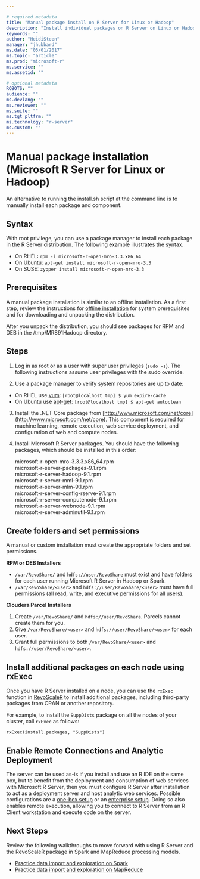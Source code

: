 ```yaml
---

# required metadata
title: "Manual package install on R Server for Linux or Hadoop"
description: "Install individual packages on R Server on Linux or Hadoop"
keywords: ""
author: "HeidiSteen"
manager: "jhubbard"
ms.date: "05/01/2017"
ms.topic: "article"
ms.prod: "microsoft-r"
ms.service: ""
ms.assetid: ""

# optional metadata
ROBOTS: ""
audience: ""
ms.devlang: ""
ms.reviewer: ""
ms.suite: ""
ms.tgt_pltfrm: ""
ms.technology: "r-server"
ms.custom: ""
---
```


# Manual package installation (Microsoft R Server for Linux or Hadoop)

An alternative to running the install.sh script at the command line is to manually install each package and component. 

## Syntax

With root privilege, you can use a package manager to install each package in the R Server distribution. The following example illustrates the syntax.

  + On RHEL: `rpm -i microsoft-r-open-mro-3.3.x86_64`     
  + On Ubuntu: `apt-get install microsoft-r-open-mro-3.3`  
  + On SUSE: `zypper install microsoft-r-open-mro-3.3`   

## Prerequisites

A manual package installation is similar to an offline installation. As a first step, review the instructions for [offline installation](rserver-install-hadoop-offline.md) for system prerequisites and for downloading and unpacking the distribution.

After you unpack the distribution, you should see packages for RPM and DEB in the /tmp/MRS91Hadoop directory.

## Steps

1.  Log in as root or as a user with super user privileges (`sudo -s`). The following instructions assume user privileges with the sudo override.

2. Use a package manager to verify system repositories are up to date:

  + On RHEL use [yum](https://access.redhat.com/documentation/Red_Hat_Enterprise_Linux/6/html/Deployment_Guide/sec-Working_with_Yum_Cache.html): `[root@localhost tmp] $ yum expire-cache`  
  + On Ubuntu use [apt-get](https://help.ubuntu.com/community/AptGet/Howto): `[root@localhost tmp] $ apt-get autoclean` 	

3. Install the .NET Core package from [http://www.microsoft.com/net/core](http://www.microsoft.com/net/core). This component is required for machine learning, remote execution, web service deployment, and configuration of web and compute nodes.

5. Install Microsoft R Server packages. You should have the following packages, which should be installed in this order:

	microsoft-r-open-mro-3.3.3.x86_64.rpm	
	microsoft-r-server-packages-9.1.rpm		
	microsoft-r-server-hadoop-9.1.rpm	
	microsoft-r-server-mml-9.1.rpm	
	microsoft-r-server-mlm-9.1.rpm	
	microsoft-r-server-config-rserve-9.1.rpm	
	microsoft-r-server-computenode-9.1.rpm	
	microsoft-r-server-webnode-9.1.rpm	
	microsoft-r-server-adminutil-9.1.rpm	

## Create folders and set permissions

A manual or custom installation must create the appropriate folders and set permissions.

**RPM or DEB Installers**

- `/var/RevoShare/` and `hdfs://user/RevoShare` must exist and have folders for each user running Microsoft R Server in Hadoop or Spark.
- `/var/RevoShare/<user>` and `hdfs://user/RevoShare/<user>` must have full permissions (all read, write, and executive permissions for all users).

**Cloudera Parcel Installers**

1. Create `/var/RevoShare/` and `hdfs://user/RevoShare`. Parcels cannot create them for you.
2. Give `/var/RevoShare/<user>` and `hdfs://user/RevoShare/<user>` for each user.
3. Grant full permissions to both `/var/RevoShare/<user>` and `hdfs://user/RevoShare/<user>`.

## Install additional packages on each node using rxExec

Once you have R Server installed on a node, you can use the `rxExec` function in [RevoScaleR](r-reference/revoscaler/revoscaler.md) to install additional packages, including third-party packages from CRAN or another repository. 

For example, to install the `SuppDists` package on all the nodes of your cluster, call `rxExec` as follows:

	rxExec(install.packages, "SuppDists")
	
## Enable Remote Connections and Analytic Deployment

The server can be used as-is if you install and use an R IDE on the same box, but to benefit from the deployment and consumption of web services with Microsoft R Server, then you must configure R Server after installation to act as a deployment server and host analytic web services. Possible configurations are a [one-box setup](operationalize/configuration-initial.md) or an [enterprise setup](install/operationalize-r-server-enterprise-config.md). Doing so also enables remote execution, allowing you to connect to R Server from an R Client workstation and execute code on the server.

## Next Steps

Review the following walkthroughs to move forward with using R Server and the RevoScaleR package in Spark and MapReduce processing models.

+ [Practice data import and exploration on Spark](scaler-spark-getting-started.md)
+ [Practice data import and exploration on MapReduce](scaler-hadoop-getting-started.md)